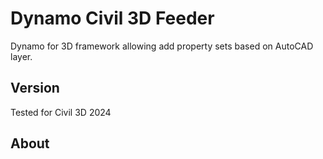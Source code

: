 # Dynamo Civil 3D Feeder

Dynamo for 3D framework allowing add property sets based on AutoCAD layer.

## Version

Tested for Civil 3D 2024

## About
